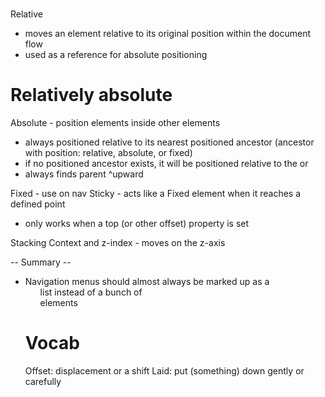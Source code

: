 #
Relative
- moves an element relative to its original position within the document flow
- used as a reference for absolute positioning
# Relatively absolute
Absolute - position elements inside other elements
- always positioned relative to its nearest positioned ancestor (ancestor with position: relative, absolute, or fixed)
- if no positioned ancestor exists, it will be positioned relative to the <html> or <body>
- always finds parent ^upward

Fixed - use on nav
Sticky - acts like a Fixed element when it reaches a defined point
- only works when a top (or other offset) property is set

Stacking Context and z-index - moves on the z-axis

-- Summary --
- Navigation menus should almost always be marked up as a <ul> list instead of a bunch of <div> elements

# Vocab
Offset: displacement or a shift
Laid: put (something) down gently or carefully
